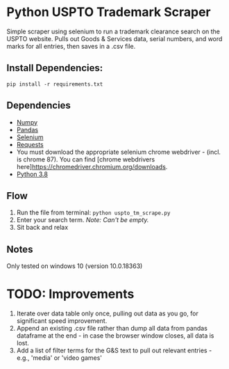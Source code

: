 # Python USPTO Trademark Scraper
Simple scraper using selenium to run a trademark clearance search on the USPTO website. Pulls out Goods & Services data, serial numbers, and word marks for all entries, then saves in a .csv file.  

## Install Dependencies: 
`pip install -r requirements.txt`

## Dependencies 
- [Numpy](https://pypi.org/project/numpy/)
- [Pandas](https://pandas.pydata.org/) 
- [Selenium](https://www.selenium.dev/)
- [Requests](https://requests.readthedocs.io/en/master/)
- You must download the appropriate selenium chrome webdriver - (incl. is chrome 87). You can find [chrome webdrivers here]https://chromedriver.chromium.org/downloads.
- [Python 3.8](https://www.python.org/downloads/release/python-380/)

## Flow 
1. Run the file from terminal:  `python uspto_tm_scrape.py`
2. Enter your search term. _Note: Can't be empty._ 
4. Sit back and relax

## Notes
Only tested on windows 10 (version 10.0.18363)

# TODO: Improvements
1. Iterate over data table only once, pulling out data as you go, for significant speed improvement. 
2. Append an existing .csv file rather than dump all data from pandas dataframe at the end - in case the browser window closes, all data is lost. 
3. Add a list of filter terms for the G&S text to pull out relevant entries - e.g., 'media' or 'video games' 
